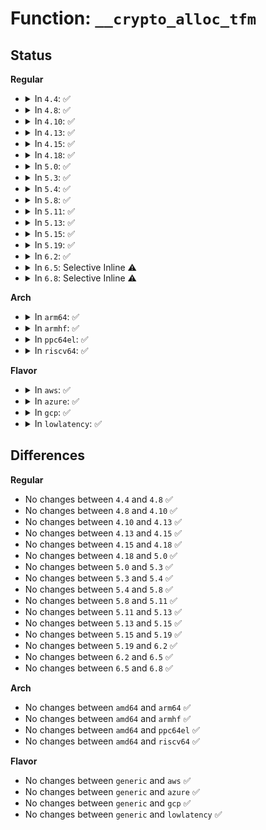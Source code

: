 # Function: <code>__crypto_alloc_tfm</code>

## Status
<b>Regular</b>
<ul>
<li>
<details>
<summary>In <code>4.4</code>: ✅</summary>

```c
struct crypto_tfm *__crypto_alloc_tfm(struct crypto_alg *alg, u32 type, u32 mask);
```

**Collision:** Unique Global

**Inline:** No

**Transformation:** False

**Instances:**

```
In crypto/api.c (ffffffff8139cae0)
Location: crypto/api.c:366
Inline: False
Direct callers:
  - crypto/api.c:crypto_alloc_base
  - crypto/algapi.c:crypto_spawn_tfm
  - crypto/ablkcipher.c:crypto_alloc_ablkcipher
```
**Symbols:**

```
ffffffff8139cae0-ffffffff8139cc25: __crypto_alloc_tfm (STB_GLOBAL)
```
</details>
</li>
<li>
<details>
<summary>In <code>4.8</code>: ✅</summary>

```c
struct crypto_tfm *__crypto_alloc_tfm(struct crypto_alg *alg, u32 type, u32 mask);
```

**Collision:** Unique Global

**Inline:** No

**Transformation:** False

**Instances:**

```
In crypto/api.c (ffffffff813d99b0)
Location: crypto/api.c:366
Inline: False
Direct callers:
  - crypto/api.c:crypto_alloc_base
  - crypto/algapi.c:crypto_spawn_tfm
  - crypto/skcipher.c:crypto_skcipher_init_tfm
  - crypto/skcipher.c:crypto_skcipher_init_tfm
```
**Symbols:**

```
ffffffff813d99b0-ffffffff813d9aef: __crypto_alloc_tfm (STB_GLOBAL)
```
</details>
</li>
<li>
<details>
<summary>In <code>4.10</code>: ✅</summary>

```c
struct crypto_tfm *__crypto_alloc_tfm(struct crypto_alg *alg, u32 type, u32 mask);
```

**Collision:** Unique Global

**Inline:** No

**Transformation:** False

**Instances:**

```
In crypto/api.c (ffffffff813f12e0)
Location: crypto/api.c:350
Inline: False
Direct callers:
  - crypto/api.c:crypto_alloc_base
  - crypto/algapi.c:crypto_spawn_tfm
  - crypto/skcipher.c:crypto_skcipher_init_tfm
  - crypto/skcipher.c:crypto_skcipher_init_tfm
```
**Symbols:**

```
ffffffff813f12e0-ffffffff813f1441: __crypto_alloc_tfm (STB_GLOBAL)
```
</details>
</li>
<li>
<details>
<summary>In <code>4.13</code>: ✅</summary>

```c
struct crypto_tfm *__crypto_alloc_tfm(struct crypto_alg *alg, u32 type, u32 mask);
```

**Collision:** Unique Global

**Inline:** No

**Transformation:** False

**Instances:**

```
In crypto/api.c (ffffffff813fd580)
Location: crypto/api.c:350
Inline: False
Direct callers:
  - crypto/api.c:crypto_alloc_base
  - crypto/algapi.c:crypto_spawn_tfm
  - crypto/skcipher.c:crypto_skcipher_init_tfm
  - crypto/skcipher.c:crypto_skcipher_init_tfm
```
**Symbols:**

```
ffffffff813fd580-ffffffff813fd6cd: __crypto_alloc_tfm (STB_GLOBAL)
```
</details>
</li>
<li>
<details>
<summary>In <code>4.15</code>: ✅</summary>

```c
struct crypto_tfm *__crypto_alloc_tfm(struct crypto_alg *alg, u32 type, u32 mask);
```

**Collision:** Unique Global

**Inline:** No

**Transformation:** False

**Instances:**

```
In crypto/api.c (ffffffff81425b00)
Location: crypto/api.c:351
Inline: False
Direct callers:
  - crypto/api.c:crypto_alloc_base
  - crypto/algapi.c:crypto_spawn_tfm
  - crypto/skcipher.c:crypto_skcipher_init_tfm
  - crypto/skcipher.c:crypto_skcipher_init_tfm
```
**Symbols:**

```
ffffffff81425b00-ffffffff81425c5f: __crypto_alloc_tfm (STB_GLOBAL)
```
</details>
</li>
<li>
<details>
<summary>In <code>4.18</code>: ✅</summary>

```c
struct crypto_tfm *__crypto_alloc_tfm(struct crypto_alg *alg, u32 type, u32 mask);
```

**Collision:** Unique Global

**Inline:** No

**Transformation:** False

**Instances:**

```
In crypto/api.c (ffffffff81458000)
Location: crypto/api.c:360
Inline: False
Direct callers:
  - crypto/api.c:crypto_alloc_base
  - crypto/algapi.c:crypto_spawn_tfm
  - crypto/skcipher.c:crypto_skcipher_init_tfm
  - crypto/skcipher.c:crypto_skcipher_init_tfm
```
**Symbols:**

```
ffffffff81458000-ffffffff81458198: __crypto_alloc_tfm (STB_GLOBAL)
```
</details>
</li>
<li>
<details>
<summary>In <code>5.0</code>: ✅</summary>

```c
struct crypto_tfm *__crypto_alloc_tfm(struct crypto_alg *alg, u32 type, u32 mask);
```

**Collision:** Unique Global

**Inline:** No

**Transformation:** False

**Instances:**

```
In crypto/api.c (ffffffff81475ec0)
Location: crypto/api.c:360
Inline: False
Direct callers:
  - crypto/api.c:crypto_alloc_base
  - crypto/algapi.c:crypto_spawn_tfm
  - crypto/skcipher.c:crypto_skcipher_init_tfm
  - crypto/skcipher.c:crypto_skcipher_init_tfm
```
**Symbols:**

```
ffffffff81475ec0-ffffffff81476058: __crypto_alloc_tfm (STB_GLOBAL)
```
</details>
</li>
<li>
<details>
<summary>In <code>5.3</code>: ✅</summary>

```c
struct crypto_tfm *__crypto_alloc_tfm(struct crypto_alg *alg, u32 type, u32 mask);
```

**Collision:** Unique Global

**Inline:** No

**Transformation:** False

**Instances:**

```
In crypto/api.c (ffffffff814a3740)
Location: crypto/api.c:355
Inline: False
Direct callers:
  - crypto/api.c:crypto_alloc_base
  - crypto/algapi.c:crypto_spawn_tfm
  - crypto/skcipher.c:crypto_skcipher_init_tfm
  - crypto/skcipher.c:crypto_skcipher_init_tfm
```
**Symbols:**

```
ffffffff814a3740-ffffffff814a38d8: __crypto_alloc_tfm (STB_GLOBAL)
```
</details>
</li>
<li>
<details>
<summary>In <code>5.4</code>: ✅</summary>

```c
struct crypto_tfm *__crypto_alloc_tfm(struct crypto_alg *alg, u32 type, u32 mask);
```

**Collision:** Unique Global

**Inline:** No

**Transformation:** False

**Instances:**

```
In crypto/api.c (ffffffff814be360)
Location: crypto/api.c:356
Inline: False
Direct callers:
  - crypto/api.c:crypto_alloc_base
  - crypto/algapi.c:crypto_spawn_tfm
  - crypto/skcipher.c:crypto_skcipher_init_tfm
  - crypto/skcipher.c:crypto_skcipher_init_tfm
```
**Symbols:**

```
ffffffff814be360-ffffffff814be4f8: __crypto_alloc_tfm (STB_GLOBAL)
```
</details>
</li>
<li>
<details>
<summary>In <code>5.8</code>: ✅</summary>

```c
struct crypto_tfm *__crypto_alloc_tfm(struct crypto_alg *alg, u32 type, u32 mask);
```

**Collision:** Unique Global

**Inline:** No

**Transformation:** False

**Instances:**

```
In crypto/api.c (ffffffff8151eed0)
Location: crypto/api.c:344
Inline: False
Direct callers:
  - crypto/api.c:crypto_alloc_base
  - crypto/algapi.c:crypto_spawn_tfm
```
**Symbols:**

```
ffffffff8151eed0-ffffffff8151effd: __crypto_alloc_tfm (STB_GLOBAL)
```
</details>
</li>
<li>
<details>
<summary>In <code>5.11</code>: ✅</summary>

```c
struct crypto_tfm *__crypto_alloc_tfm(struct crypto_alg *alg, u32 type, u32 mask);
```

**Collision:** Unique Global

**Inline:** No

**Transformation:** False

**Instances:**

```
In crypto/api.c (ffffffff8153bd20)
Location: crypto/api.c:344
Inline: False
Direct callers:
  - crypto/api.c:crypto_alloc_base
  - crypto/algapi.c:crypto_spawn_tfm
```
**Symbols:**

```
ffffffff8153bd20-ffffffff8153be51: __crypto_alloc_tfm (STB_GLOBAL)
```
</details>
</li>
<li>
<details>
<summary>In <code>5.13</code>: ✅</summary>

```c
struct crypto_tfm *__crypto_alloc_tfm(struct crypto_alg *alg, u32 type, u32 mask);
```

**Collision:** Unique Global

**Inline:** No

**Transformation:** False

**Instances:**

```
In crypto/api.c (ffffffff81544410)
Location: crypto/api.c:344
Inline: False
Direct callers:
  - crypto/api.c:crypto_alloc_base
  - crypto/algapi.c:crypto_spawn_tfm
```
**Symbols:**

```
ffffffff81544410-ffffffff81544541: __crypto_alloc_tfm (STB_GLOBAL)
```
</details>
</li>
<li>
<details>
<summary>In <code>5.15</code>: ✅</summary>

```c
struct crypto_tfm *__crypto_alloc_tfm(struct crypto_alg *alg, u32 type, u32 mask);
```

**Collision:** Unique Global

**Inline:** No

**Transformation:** False

**Instances:**

```
In crypto/api.c (ffffffff815a4bb0)
Location: crypto/api.c:344
Inline: False
Direct callers:
  - crypto/api.c:crypto_alloc_base
  - crypto/algapi.c:crypto_spawn_tfm
```
**Symbols:**

```
ffffffff815a4bb0-ffffffff815a4ce1: __crypto_alloc_tfm (STB_GLOBAL)
```
</details>
</li>
<li>
<details>
<summary>In <code>5.19</code>: ✅</summary>

```c
struct crypto_tfm *__crypto_alloc_tfm(struct crypto_alg *alg, u32 type, u32 mask);
```

**Collision:** Unique Global

**Inline:** No

**Transformation:** False

**Instances:**

```
In crypto/api.c (ffffffff8164b3e0)
Location: crypto/api.c:399
Inline: False
Direct callers:
  - crypto/api.c:crypto_alloc_base
  - crypto/algapi.c:crypto_spawn_tfm
```
**Symbols:**

```
ffffffff8164b3e0-ffffffff8164b518: __crypto_alloc_tfm (STB_GLOBAL)
```
</details>
</li>
<li>
<details>
<summary>In <code>6.2</code>: ✅</summary>

```c
struct crypto_tfm *__crypto_alloc_tfm(struct crypto_alg *alg, u32 type, u32 mask);
```

**Collision:** Unique Global

**Inline:** No

**Transformation:** False

**Instances:**

```
In crypto/api.c (ffffffff81704610)
Location: crypto/api.c:398
Inline: False
Direct callers:
  - crypto/api.c:crypto_alloc_base
  - crypto/algapi.c:crypto_spawn_tfm
```
**Symbols:**

```
ffffffff81704610-ffffffff81704748: __crypto_alloc_tfm (STB_GLOBAL)
```
</details>
</li>
<li>
<details>
<summary>In <code>6.5</code>: Selective Inline ⚠️</summary>

```c
struct crypto_tfm *__crypto_alloc_tfm(struct crypto_alg *alg, u32 type, u32 mask);
```

**Collision:** Unique Global

**Inline:** Selective

**Transformation:** False

**Instances:**

```
In crypto/api.c (ffffffff8173ee76)
Location: crypto/api.c:421
Inline: True
Inline callers:
  - crypto/api.c:crypto_alloc_base
Direct callers:
  - crypto/algapi.c:crypto_spawn_tfm
```
**Symbols:**

```
ffffffff8173ea40-ffffffff8173ea61: __crypto_alloc_tfm (STB_GLOBAL)
```
</details>
</li>
<li>
<details>
<summary>In <code>6.8</code>: Selective Inline ⚠️</summary>

```c
struct crypto_tfm *__crypto_alloc_tfm(struct crypto_alg *alg, u32 type, u32 mask);
```

**Collision:** Unique Global

**Inline:** Selective

**Transformation:** False

**Instances:**

```
In crypto/api.c (ffffffff8177fc56)
Location: crypto/api.c:421
Inline: True
Inline callers:
  - crypto/api.c:crypto_alloc_base
Direct callers:
  - crypto/algapi.c:crypto_spawn_tfm
```
**Symbols:**

```
ffffffff8177f8c0-ffffffff8177f8e1: __crypto_alloc_tfm (STB_GLOBAL)
```
</details>
</li>
</ul>
<b>Arch</b>
<ul>
<li>
<details>
<summary>In <code>arm64</code>: ✅</summary>

```c
struct crypto_tfm *__crypto_alloc_tfm(struct crypto_alg *alg, u32 type, u32 mask);
```

**Collision:** Unique Global

**Inline:** No

**Transformation:** False

**Instances:**

```
In crypto/api.c (ffff8000105b73c8)
Location: crypto/api.c:356
Inline: False
Direct callers:
  - crypto/api.c:crypto_alloc_base
  - crypto/algapi.c:crypto_spawn_tfm
  - crypto/skcipher.c:crypto_skcipher_init_tfm
  - crypto/skcipher.c:crypto_skcipher_init_tfm
```
**Symbols:**

```
ffff8000105b73c8-ffff8000105b757c: __crypto_alloc_tfm (STB_GLOBAL)
```
</details>
</li>
<li>
<details>
<summary>In <code>armhf</code>: ✅</summary>

```c
struct crypto_tfm *__crypto_alloc_tfm(struct crypto_alg *alg, u32 type, u32 mask);
```

**Collision:** Unique Global

**Inline:** No

**Transformation:** False

**Instances:**

```
In crypto/api.c (c07666c8)
Location: crypto/api.c:356
Inline: False
Direct callers:
  - crypto/api.c:crypto_alloc_base
  - crypto/algapi.c:crypto_spawn_tfm
  - crypto/skcipher.c:crypto_skcipher_init_tfm
  - crypto/skcipher.c:crypto_skcipher_init_tfm
```
**Symbols:**

```
c07666c8-c076684c: __crypto_alloc_tfm (STB_GLOBAL)
```
</details>
</li>
<li>
<details>
<summary>In <code>ppc64el</code>: ✅</summary>

```c
struct crypto_tfm *__crypto_alloc_tfm(struct crypto_alg *alg, u32 type, u32 mask);
```

**Collision:** Unique Global

**Inline:** No

**Transformation:** False

**Instances:**

```
In crypto/api.c (c00000000073c7f0)
Location: crypto/api.c:356
Inline: False
Direct callers:
  - crypto/api.c:crypto_alloc_base
  - crypto/algapi.c:crypto_spawn_tfm
  - crypto/skcipher.c:crypto_skcipher_init_tfm
  - crypto/skcipher.c:crypto_skcipher_init_tfm
```
**Symbols:**

```
c00000000073c7f0-c00000000073ca68: __crypto_alloc_tfm (STB_GLOBAL)
```
</details>
</li>
<li>
<details>
<summary>In <code>riscv64</code>: ✅</summary>

```c
struct crypto_tfm *__crypto_alloc_tfm(struct crypto_alg *alg, u32 type, u32 mask);
```

**Collision:** Unique Global

**Inline:** No

**Transformation:** False

**Instances:**

```
In crypto/api.c (ffffffe0003fe126)
Location: crypto/api.c:356
Inline: False
Direct callers:
  - crypto/api.c:crypto_alloc_base
  - crypto/algapi.c:crypto_spawn_tfm
  - crypto/skcipher.c:crypto_skcipher_init_tfm
  - crypto/skcipher.c:crypto_skcipher_init_tfm
```
**Symbols:**

```
ffffffe0003fe126-ffffffe0003fe254: __crypto_alloc_tfm (STB_GLOBAL)
```
</details>
</li>
</ul>
<b>Flavor</b>
<ul>
<li>
<details>
<summary>In <code>aws</code>: ✅</summary>

```c
struct crypto_tfm *__crypto_alloc_tfm(struct crypto_alg *alg, u32 type, u32 mask);
```

**Collision:** Unique Global

**Inline:** No

**Transformation:** False

**Instances:**

```
In crypto/api.c (ffffffff814b6940)
Location: crypto/api.c:356
Inline: False
Direct callers:
  - crypto/api.c:crypto_alloc_base
  - crypto/algapi.c:crypto_spawn_tfm
  - crypto/skcipher.c:crypto_skcipher_init_tfm
  - crypto/skcipher.c:crypto_skcipher_init_tfm
```
**Symbols:**

```
ffffffff814b6940-ffffffff814b6ad8: __crypto_alloc_tfm (STB_GLOBAL)
```
</details>
</li>
<li>
<details>
<summary>In <code>azure</code>: ✅</summary>

```c
struct crypto_tfm *__crypto_alloc_tfm(struct crypto_alg *alg, u32 type, u32 mask);
```

**Collision:** Unique Global

**Inline:** No

**Transformation:** False

**Instances:**

```
In crypto/api.c (ffffffff814a7360)
Location: crypto/api.c:356
Inline: False
Direct callers:
  - crypto/api.c:crypto_alloc_base
  - crypto/algapi.c:crypto_spawn_tfm
  - crypto/skcipher.c:crypto_skcipher_init_tfm
  - crypto/skcipher.c:crypto_skcipher_init_tfm
```
**Symbols:**

```
ffffffff814a7360-ffffffff814a74f8: __crypto_alloc_tfm (STB_GLOBAL)
```
</details>
</li>
<li>
<details>
<summary>In <code>gcp</code>: ✅</summary>

```c
struct crypto_tfm *__crypto_alloc_tfm(struct crypto_alg *alg, u32 type, u32 mask);
```

**Collision:** Unique Global

**Inline:** No

**Transformation:** False

**Instances:**

```
In crypto/api.c (ffffffff814b29d0)
Location: crypto/api.c:356
Inline: False
Direct callers:
  - crypto/api.c:crypto_alloc_base
  - crypto/algapi.c:crypto_spawn_tfm
  - crypto/skcipher.c:crypto_skcipher_init_tfm
  - crypto/skcipher.c:crypto_skcipher_init_tfm
```
**Symbols:**

```
ffffffff814b29d0-ffffffff814b2b68: __crypto_alloc_tfm (STB_GLOBAL)
```
</details>
</li>
<li>
<details>
<summary>In <code>lowlatency</code>: ✅</summary>

```c
struct crypto_tfm *__crypto_alloc_tfm(struct crypto_alg *alg, u32 type, u32 mask);
```

**Collision:** Unique Global

**Inline:** No

**Transformation:** False

**Instances:**

```
In crypto/api.c (ffffffff814cb450)
Location: crypto/api.c:356
Inline: False
Direct callers:
  - crypto/api.c:crypto_alloc_base
  - crypto/algapi.c:crypto_spawn_tfm
  - crypto/skcipher.c:crypto_skcipher_init_tfm
  - crypto/skcipher.c:crypto_skcipher_init_tfm
```
**Symbols:**

```
ffffffff814cb450-ffffffff814cb5e8: __crypto_alloc_tfm (STB_GLOBAL)
```
</details>
</li>
</ul>

## Differences
<b>Regular</b>
<ul>
<li>
No changes between <code>4.4</code> and <code>4.8</code> ✅
</li>
<li>
No changes between <code>4.8</code> and <code>4.10</code> ✅
</li>
<li>
No changes between <code>4.10</code> and <code>4.13</code> ✅
</li>
<li>
No changes between <code>4.13</code> and <code>4.15</code> ✅
</li>
<li>
No changes between <code>4.15</code> and <code>4.18</code> ✅
</li>
<li>
No changes between <code>4.18</code> and <code>5.0</code> ✅
</li>
<li>
No changes between <code>5.0</code> and <code>5.3</code> ✅
</li>
<li>
No changes between <code>5.3</code> and <code>5.4</code> ✅
</li>
<li>
No changes between <code>5.4</code> and <code>5.8</code> ✅
</li>
<li>
No changes between <code>5.8</code> and <code>5.11</code> ✅
</li>
<li>
No changes between <code>5.11</code> and <code>5.13</code> ✅
</li>
<li>
No changes between <code>5.13</code> and <code>5.15</code> ✅
</li>
<li>
No changes between <code>5.15</code> and <code>5.19</code> ✅
</li>
<li>
No changes between <code>5.19</code> and <code>6.2</code> ✅
</li>
<li>
No changes between <code>6.2</code> and <code>6.5</code> ✅
</li>
<li>
No changes between <code>6.5</code> and <code>6.8</code> ✅
</li>
</ul>
<b>Arch</b>
<ul>
<li>
No changes between <code>amd64</code> and <code>arm64</code> ✅
</li>
<li>
No changes between <code>amd64</code> and <code>armhf</code> ✅
</li>
<li>
No changes between <code>amd64</code> and <code>ppc64el</code> ✅
</li>
<li>
No changes between <code>amd64</code> and <code>riscv64</code> ✅
</li>
</ul>
<b>Flavor</b>
<ul>
<li>
No changes between <code>generic</code> and <code>aws</code> ✅
</li>
<li>
No changes between <code>generic</code> and <code>azure</code> ✅
</li>
<li>
No changes between <code>generic</code> and <code>gcp</code> ✅
</li>
<li>
No changes between <code>generic</code> and <code>lowlatency</code> ✅
</li>
</ul>
